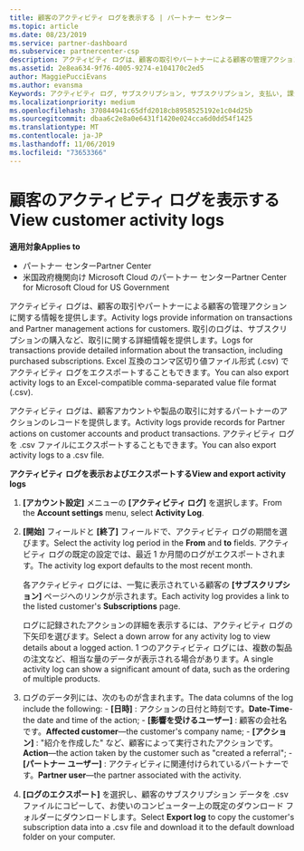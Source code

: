 ```yaml
---
title: 顧客のアクティビティ ログを表示する | パートナー センター
ms.topic: article
ms.date: 08/23/2019
ms.service: partner-dashboard
ms.subservice: partnercenter-csp
description: アクティビティ ログは、顧客の取引やパートナーによる顧客の管理アクションに関する情報を提供します。
ms.assetid: 2e8ea634-9f76-4005-9274-e104170c2ed5
author: MaggiePucciEvans
ms.author: evansma
Keywords: アクティビティ ログ, サブスクリプション, サブスクリプション, 支払い, 課金, トランザクション
ms.localizationpriority: medium
ms.openlocfilehash: 370844941c65dfd2018cb8958525192e1c04d25b
ms.sourcegitcommit: dbaa6c2e8a0e6431f1420e024cca6d0dd54f1425
ms.translationtype: MT
ms.contentlocale: ja-JP
ms.lasthandoff: 11/06/2019
ms.locfileid: "73653366"
---
```

# <a name="view-customer-activity-logs"></a><span data-ttu-id="14cfa-104">顧客のアクティビティ ログを表示する</span><span class="sxs-lookup"><span data-stu-id="14cfa-104">View customer activity logs</span></span>

<span data-ttu-id="14cfa-105">**適用対象**</span><span class="sxs-lookup"><span data-stu-id="14cfa-105">**Applies to**</span></span>

-  <span data-ttu-id="14cfa-106">パートナー センター</span><span class="sxs-lookup"><span data-stu-id="14cfa-106">Partner Center</span></span>
-  <span data-ttu-id="14cfa-107">米国政府機関向け Microsoft Cloud のパートナー センター</span><span class="sxs-lookup"><span data-stu-id="14cfa-107">Partner Center for Microsoft Cloud for US Government</span></span>


<span data-ttu-id="14cfa-108">アクティビティ ログは、顧客の取引やパートナーによる顧客の管理アクションに関する情報を提供します。</span><span class="sxs-lookup"><span data-stu-id="14cfa-108">Activity logs provide information on transactions and Partner management actions for customers.</span></span> <span data-ttu-id="14cfa-109">取引のログは、サブスクリプションの購入など、取引に関する詳細情報を提供します。</span><span class="sxs-lookup"><span data-stu-id="14cfa-109">Logs for transactions provide detailed information about the transaction, including purchased subscriptions.</span></span> <span data-ttu-id="14cfa-110">Excel 互換のコンマ区切り値ファイル形式 (.csv) でアクティビティ ログをエクスポートすることもできます。</span><span class="sxs-lookup"><span data-stu-id="14cfa-110">You can also export activity logs to an Excel-compatible comma-separated value file format (.csv).</span></span>

<span data-ttu-id="14cfa-111">アクティビティ ログは、顧客アカウントや製品の取引に対するパートナーのアクションのレコードを提供します。</span><span class="sxs-lookup"><span data-stu-id="14cfa-111">Activity logs provide records for Partner actions on customer accounts and product transactions.</span></span> <span data-ttu-id="14cfa-112">アクティビティ ログを .csv ファイルにエクスポートすることもできます。</span><span class="sxs-lookup"><span data-stu-id="14cfa-112">You can also export activity logs to a .csv file.</span></span>

<span data-ttu-id="14cfa-113">**アクティビティ ログを表示およびエクスポートする**</span><span class="sxs-lookup"><span data-stu-id="14cfa-113">**View and export activity logs**</span></span>

1.  <span data-ttu-id="14cfa-114">**[アカウント設定]** メニューの **[アクティビティ ログ]** を選択します。</span><span class="sxs-lookup"><span data-stu-id="14cfa-114">From the **Account settings** menu, select **Activity Log**.</span></span>
2.  <span data-ttu-id="14cfa-115">**[開始]** フィールドと **[終了]** フィールドで、アクティビティ ログの期間を選びます。</span><span class="sxs-lookup"><span data-stu-id="14cfa-115">Select the activity log period in the **From** and **to** fields.</span></span> <span data-ttu-id="14cfa-116">アクティビティ ログの既定の設定では、最近 1 か月間のログがエクスポートされます。</span><span class="sxs-lookup"><span data-stu-id="14cfa-116">The activity log export defaults to the most recent month.</span></span>

    <span data-ttu-id="14cfa-117">各アクティビティ ログには、一覧に表示されている顧客の **[サブスクリプション]** ページへのリンクが示されます。</span><span class="sxs-lookup"><span data-stu-id="14cfa-117">Each activity log provides a link to the listed customer's **Subscriptions** page.</span></span>

    <span data-ttu-id="14cfa-118">ログに記録されたアクションの詳細を表示するには、アクティビティ ログの下矢印を選びます。</span><span class="sxs-lookup"><span data-stu-id="14cfa-118">Select a down arrow for any activity log to view details about a logged action.</span></span> <span data-ttu-id="14cfa-119">1 つのアクティビティ ログには、複数の製品の注文など、相当な量のデータが表示される場合があります。</span><span class="sxs-lookup"><span data-stu-id="14cfa-119">A single activity log can show a significant amount of data, such as the ordering of multiple products.</span></span>

3.   <span data-ttu-id="14cfa-120">ログのデータ列には、次のものが含まれます。</span><span class="sxs-lookup"><span data-stu-id="14cfa-120">The data columns of the log include the following:</span></span>
    -   <span data-ttu-id="14cfa-121">**[日時]** : アクションの日付と時刻です。</span><span class="sxs-lookup"><span data-stu-id="14cfa-121">**Date-Time**-the date and time of the action;</span></span>
    -   <span data-ttu-id="14cfa-122">**[影響を受けるユーザー]** : 顧客の会社名です。</span><span class="sxs-lookup"><span data-stu-id="14cfa-122">**Affected customer**—the customer's company name;</span></span>
    -   <span data-ttu-id="14cfa-123">**[アクション]** : "紹介を作成した" など、顧客によって実行されたアクションです。</span><span class="sxs-lookup"><span data-stu-id="14cfa-123">**Action**—the action taken by the customer such as "created a referral";</span></span>
    -   <span data-ttu-id="14cfa-124">**[パートナー ユーザー]** : アクティビティに関連付けられているパートナーです。</span><span class="sxs-lookup"><span data-stu-id="14cfa-124">**Partner user**—the partner associated with the activity.</span></span>

4.  <span data-ttu-id="14cfa-125">**[ログのエクスポート]** を選択し、顧客のサブスクリプション データを .csv ファイルにコピーして、お使いのコンピューター上の既定のダウンロード フォルダーにダウンロードします。</span><span class="sxs-lookup"><span data-stu-id="14cfa-125">Select **Export log** to copy the customer's subscription data into a .csv file and download it to the default download folder on your computer.</span></span>
    
 

 



